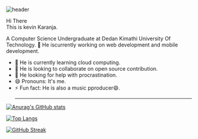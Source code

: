 ###

![header](https://capsule-render.vercel.app/api?type=rect&color=gradient&height=90&section=footer&text=Kevin-Karanja&fontSize=40)

Hi There <br> This is kevin Karanja. <br>

A Computer Science Undergraduate at Dedan Kimathi University Of Technology.
🔭 He iscurrently working on web development and mobile development. <br>
- 🌱 He is currently learning cloud computing.<br>
- 👯 He is  looking to collaborate on open source contribution.<br>
- 🤔 He looking for help with procrastination.<br>
- 😄 Pronouns: It's me.<br>
- ⚡ Fun fact: He is also a music pproducer😄.<br><hr>

[![Anurag's GitHub stats](https://github-readme-stats.vercel.app/api?username=kabrownie&show_icons=true&theme=radical)](https://github.com/anuraghazra/github-readme-stats)

[![Top Langs](https://github-readme-stats.vercel.app/api/top-langs/?username=kabrownie&layout=compact&theme=radical)](https://github.com/anuraghazra/github-readme-stats)

[![GitHub Streak](https://github-readme-streak-stats.herokuapp.com/?user=kabrownie&theme=radical)](https://git.io/streak-stats)
